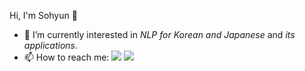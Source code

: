<!-- HEADER
<div align=center>
  <img src="https://capsule-render.vercel.app/api?type=rect&color=gradient&height=200&section=header&text=Sim-Sohyun%20&fontSize=70&customColorList=2,2,2,3,3,21,23"/>
</div>
-->

Hi, I'm Sohyun 👋

<!-- INTRODUCTION -->
- 🔭 I’m currently interested in _NLP for Korean and Japanese_ and _its applications_.
- 📫 How to reach me: 
<a href="mailto:sohyun.sim27@gmail.com" target="_blank"><img src="https://img.shields.io/badge/Gmail-EA4335?style=flat-square&logo=Gmail&logoColor=white"/></a>
<a href="https://www.linkedin.com/in/sohyun-sim-6487b71b0/" target="_blank"><img src="https://img.shields.io/badge/LinkedIn-0A66C2?style=flat-square&logo=LinkedIn&logoColor=white"/></a>

<!-- TECH STACKS -->

<!--
<p>
<img src="https://img.shields.io/badge/Python-3776AB?style=flat-square&logo=Python&logoColor=white"/>
<img src="https://img.shields.io/badge/PyTorch-EE4C2C?style=flat-square&logo=PyTorch&logoColor=white"/>
<img src="https://img.shields.io/badge/TensorFlow-FF6F00?style=flat-square&logo=TensorFlow&logoColor=white"/>
</p>
-->

<!--
**sim-so/sim-so** is a ✨ _special_ ✨ repository because its `README.md` (this file) appears on your GitHub profile.

Here are some ideas to get you started:

- 🔭 I’m currently interested in ...
- 🌱 I’m currently learning ...
- 👯 I’m looking to collaborate on ...
- 🤔 I’m looking for help with ...
- 💬 Ask me about ...
- 📫 How to reach me: ...
- 😄 Pronouns: ...
- ⚡ Fun fact: ...
-->
